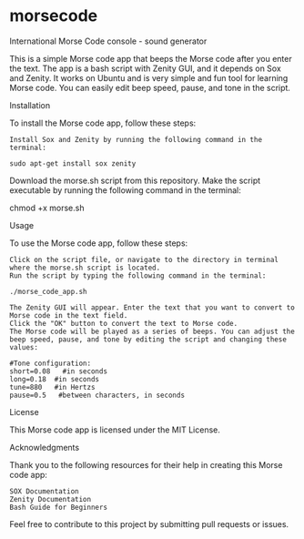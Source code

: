 # morsecode
International Morse Code console - sound generator

This is a simple Morse code app that beeps the Morse code after you enter the text. The app is a bash script with Zenity GUI, and it depends on Sox and Zenity. It works on Ubuntu and is very simple and fun tool for learning Morse code. You can easily edit beep speed, pause, and tone in the script.

Installation

To install the Morse code app, follow these steps:

    Install Sox and Zenity by running the following command in the terminal:

    sudo apt-get install sox zenity

Download the morse.sh script from this repository.
Make the script executable by running the following command in the terminal:

chmod +x morse.sh

Usage

To use the Morse code app, follow these steps:

    Click on the script file, or navigate to the directory in terminal where the morse.sh script is located.
    Run the script by typing the following command in the terminal:

    ./morse_code_app.sh

    The Zenity GUI will appear. Enter the text that you want to convert to Morse code in the text field.
    Click the "OK" button to convert the text to Morse code.
    The Morse code will be played as a series of beeps. You can adjust the beep speed, pause, and tone by editing the script and changing these values:

    #Tone configuration:
    short=0.08   #in seconds
    long=0.18  #in seconds
    tune=880   #in Hertzs
    pause=0.5   #between characters, in seconds


License

This Morse code app is licensed under the MIT License.

Acknowledgments

Thank you to the following resources for their help in creating this Morse code app:

    SOX Documentation
    Zenity Documentation
    Bash Guide for Beginners

Feel free to contribute to this project by submitting pull requests or issues.
